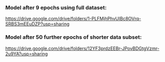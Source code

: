 ### Model after 9 epochs using full dataset:

https://drive.google.com/drive/folders/1-PLFMjhPhvUIBc8OVrq-SRBS3mEEuDZP?usp=sharing

### Model after 50 further epochs of shorter data subset:

https://drive.google.com/drive/folders/12YF3prdzEEBr-JPovBDGtgVzmr-2u9YA?usp=sharing
